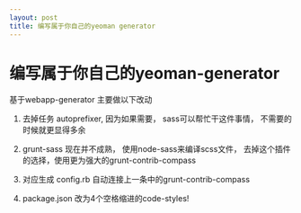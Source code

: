```yaml
---
layout: post
title: 编写属于你自己的yeoman generator
---
```

    
# 编写属于你自己的yeoman-generator

基于webapp-generator 主要做以下改动

1. 去掉任务 autoprefixer, 因为如果需要， sass可以帮忙干这件事情， 不需要的时候就更显得多余

2. grunt-sass 现在并不成熟， 使用node-sass来编译scss文件， 去掉这个插件的选择，使用更为强大的grunt-contrib-compass

3. 对应生成 config.rb 自动连接上一条中的grunt-contrib-compass

3. package.json 改为4个空格缩进的code-styles!